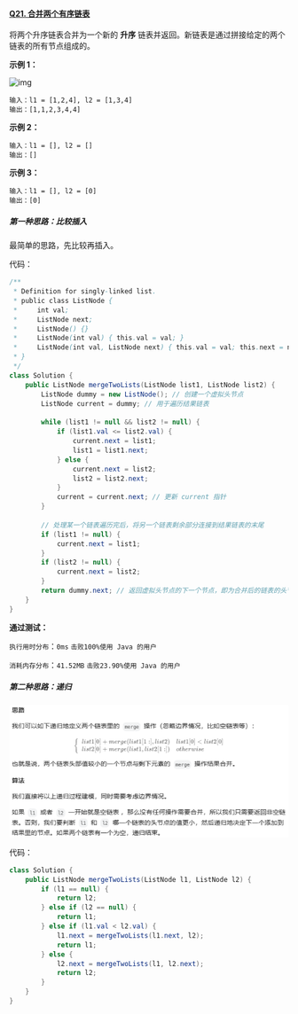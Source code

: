 #### [Q21. 合并两个有序链表](https://leetcode.cn/problems/merge-two-sorted-lists/?envType=study-plan-v2&envId=top-100-liked)

将两个升序链表合并为一个新的 **升序** 链表并返回。新链表是通过拼接给定的两个链表的所有节点组成的。 

**示例 1：**

![img](https://assets.leetcode.com/uploads/2020/10/03/merge_ex1.jpg)

```
输入：l1 = [1,2,4], l2 = [1,3,4]
输出：[1,1,2,3,4,4]
```

**示例 2：**

```
输入：l1 = [], l2 = []
输出：[]
```

**示例 3：**

```
输入：l1 = [], l2 = [0]
输出：[0]
```

 

##### 第一种思路：比较插入

最简单的思路，先比较再插入。

代码：

```java
/**
 * Definition for singly-linked list.
 * public class ListNode {
 *     int val;
 *     ListNode next;
 *     ListNode() {}
 *     ListNode(int val) { this.val = val; }
 *     ListNode(int val, ListNode next) { this.val = val; this.next = next; }
 * }
 */
class Solution {
    public ListNode mergeTwoLists(ListNode list1, ListNode list2) {
        ListNode dummy = new ListNode(); // 创建一个虚拟头节点
        ListNode current = dummy; // 用于遍历结果链表

        while (list1 != null && list2 != null) {
            if (list1.val <= list2.val) {
                current.next = list1;
                list1 = list1.next;
            } else {
                current.next = list2;
                list2 = list2.next;
            }
            current = current.next; // 更新 current 指针
        }

        // 处理某一个链表遍历完后，将另一个链表剩余部分连接到结果链表的末尾
        if (list1 != null) {
            current.next = list1;
        }
        if (list2 != null) {
            current.next = list2;
        }
        return dummy.next; // 返回虚拟头节点的下一个节点，即为合并后的链表的头节点
    }
}
```

**通过测试：**

`执行用时分布`：`0ms`			`击败100%使用 Java 的用户`

`消耗内存分布`：`41.52MB`	`击败23.90%使用 Java 的用户`



##### 第二种思路：递归

![image-20240303225824441](./image-20240303225824441.png)

代码：

```java
class Solution {
    public ListNode mergeTwoLists(ListNode l1, ListNode l2) {
        if (l1 == null) {
            return l2;
        } else if (l2 == null) {
            return l1;
        } else if (l1.val < l2.val) {
            l1.next = mergeTwoLists(l1.next, l2);
            return l1;
        } else {
            l2.next = mergeTwoLists(l1, l2.next);
            return l2;
        }
    }
}
```

